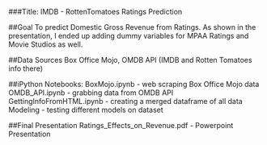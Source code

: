 ###Title: IMDB - RottenTomatoes Ratings Prediction

##Goal 
To predict Domestic Gross Revenue from Ratings. As shown in the presentation, I ended up adding dummy variables for MPAA Ratings and Movie Studios as well.

##Data Sources 
Box Office Mojo, OMDB API (IMDB and Rotten Tomatoes info there)

##iPython Notebooks: 
BoxMojo.ipynb - web scraping Box Office Mojo data
OMDB_API.ipynb - grabbing data from OMDB API
GettingInfoFromHTML.ipynb - creating a merged dataframe of all data
Modeling - testing different models on dataset

##Final Presentation
Ratings_Effects_on_Revenue.pdf - Powerpoint Presentation
